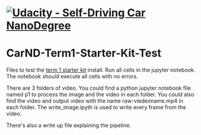 # [![Udacity - Self-Driving Car NanoDegree](https://s3.amazonaws.com/udacity-sdc/github/sdc-banner-medium-1170_660.png)](http://www.udacity.com/drive)
# CarND-Term1-Starter-Kit-Test

Files to test the [term 1 starter kit](https://github.com/udacity/CarND-Term1-Starter-Kit) install. 
Run all cells in the jupyter notebook. The notebook should execute all cells with no errors.

There are 3 folders of video. You could find a python jupyter notebook file named p1 to process the image and the video in each folder. You could also find the video and output video with the name raw-viedeoname.mp4 in each folder. The write_image.ipyth is used to write every frame from the video. 

There's also a write up file explaining the pipeline.